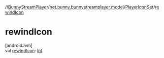 //[BunnyStreamPlayer](../../../index.md)/[net.bunny.bunnystreamplayer.model](../index.md)/[PlayerIconSet](index.md)/[rewindIcon](rewind-icon.md)

# rewindIcon

[androidJvm]\
val [rewindIcon](rewind-icon.md): [Int](https://kotlinlang.org/api/core/kotlin-stdlib/kotlin/-int/index.html)